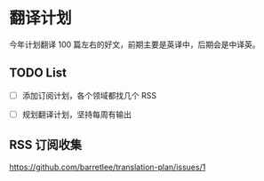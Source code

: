 # 翻译计划

今年计划翻译 100 篇左右的好文，前期主要是英译中，后期会是中译英。

## TODO List

- [ ] 添加订阅计划，各个领域都找几个 RSS
- [ ] 规划翻译计划，坚持每周有输出


## RSS 订阅收集

https://github.com/barretlee/translation-plan/issues/1
